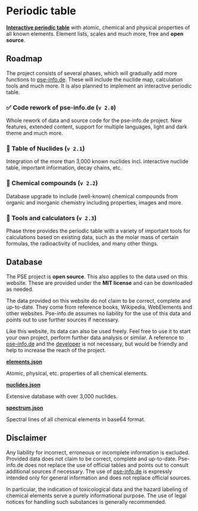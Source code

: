 # Periodic table

__[Interactive periodic table](https://pse-info.de)__ with atomic, chemical and physical properties of all known elements. Element lists, scales and much more, free and __open source__.

## Roadmap

The project consists of several phases, which will gradually add more functions to [pse-info.de](https://pse-info.de). These will include the nuclide map, calculation tools and much more. It is also planned to implement an interactive periodic table.

### ✅ Code rework of pse-info.de (``v 2.0``)

Whole rework of data and source code for the pse-info.de project. New features, extended content, support for multiple languages, light and dark theme and much more.

### 🚧 Table of Nuclides (``v 2.1``)

Integration of the more than 3,000 known nuclides incl. interactive nuclide table, important information, decay chains, etc.

### 🔲 Chemical compounds (``v 2.2``)

Database upgrade to include (well-known) chemical compounds from organic and inorganic chemistry including properties, images and more.

### 🔲 Tools and calculators (``v 2.3``)

Phase three provides the periodic table with a variety of important tools for calculations based on existing data, such as the molar mass of certain formulas, the radioactivity of nuclides, and many other things.

## Database

The PSE project is __open source__. This also applies to the data used on this website. These are provided under the __MIT license__ and can be downloaded as needed.

The data provided on this website do not claim to be correct, complete and up-to-date. They come from reference books, Wikipedia, WebElements and other websites. Pse-info.de assumes no liability for the use of this data and points out to use further sources if necessary.

Like this website, its data can also be used freely. Feel free to use it to start your own project, perform further data analysis or similar. A reference to [pse-info.de](https://pse-info.de) and the [developer](https://komed3.de) is not necessary, but would be friendly and help to increase the reach of the project.

__[elements.json](https://github.com/komed3/periodic-table/raw/master/_db/elements.json)__

Atomic, physical, etc. properties of all chemical elements.

__[nuclides.json](https://github.com/komed3/periodic-table/raw/master/_db/nuclides.json)__

Extensive database with over 3,000 nuclides.

__[spectrum.json](https://github.com/komed3/periodic-table/raw/master/_db/spectrum.json)__

Spectral lines of all chemical elements in base64 format.

## Disclaimer

Any liability for incorrect, erroneous or incomplete information is excluded. Provided data does not claim to be correct, complete and up-to-date. Pse-info.de does not replace the use of official tables and points out to consult additional sources if necessary. The use of [pse-info.de](https://pse-info.de) is expressly intended only for general information and does not replace official sources.

In particular, the indication of toxicological data and the hazard labeling of chemical elements serve a purely informational purpose. The use of legal notices for handling such substances is generally recommended.
